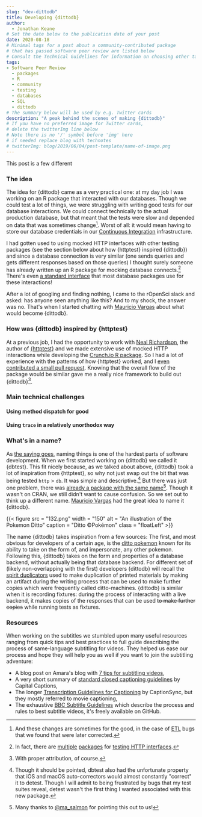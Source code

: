 ```yaml
---
slug: "dev-dittodb"
title: Developing {dittodb}
author:
  - Jonathan Keane
# Set the date below to the publication date of your post
date: 2020-08-18
# Minimal tags for a post about a community-contributed package
# that has passed software peer review are listed below
# Consult the Technical Guidelines for information on choosing other tags
tags:
- Software Peer Review
  - packages
  - R
  - community
  - testing
  - databases
  - SQL
  - dittodb
# The summary below will be used by e.g. Twitter cards
description: "A peak behind the scenes of making {dittodb}"
# If you have no preferred image for Twitter cards,
# delete the twitterImg line below
# Note there is no '/' symbol before 'img' here
# if needed replace blog with technotes
# twitterImg: blog/2019/06/04/post-template/name-of-image.png
---
```


This post is a few different

### The idea

The idea for {dittodb} came as a very practical one: at my day job I was working on an R package that interacted with our databases. Though we could test a lot of things, we were struggling with writing good tests for our database interactions. We could connect technically to the actual production database, but that meant that the tests were slow and depended on data that was sometimes change[^3]. Worst of all: it would mean having to store our database credentials in our [Continuous Integration](https://en.wikipedia.org/wiki/Continuous_integration) infrastructure. 

I had gotten used to using mocked HTTP interfaces with other testing packages (see the section below about how {httptest} inspired {dittodb}) and since a database connection is very similar (one sends queries and gets different responses based on those queries) I thought surely someone has already written up an R package for mocking database connects.[^4] There's even [a standard interface](https://CRAN.R-project.org/package=DBI) that most database packages use for these interactions!

After a lot of googling and finding nothing, I came to the rOpenSci slack and asked: has anyone seen anything like this? And to my shock, the answer was no. That's when I started chatting with [Mauricio Vargas](https://pacha.dev) about what would become {dittodb}.

### How was {dittodb} inspired by {httptest}

At a previous job, I had the opportunity to work with [Neal Richardson](https://enpiar.com/), the author of [{httptest}](https://enpiar.com/r/httptest/) and we made extensive use of mocked HTTP interactions while developing the [Crunch.io R package](https://github.com/crunch-io/rcrunch). So I had a lot of experience with the patterns of how {httptest} worked, and I [even contributed a small pull request](https://github.com/nealrichardson/httptest/pull/25). Knowing that the overall flow of the package would be similar gave me a really nice framework to build out {dittodb}[^5].

### Main technical challenges

#### Using method dispatch for good

#### Using `trace` in a relatively unorthodox way


### What's in a name?

As [the saying goes](https://martinfowler.com/bliki/TwoHardThings.html), naming things is one of the hardest parts of software development. When we first started working on {dittodb} we called it {dbtest}. This fit nicely because, as we talked about above, {dittodb} took a lot of inspiration from {httptest}, so why not just swap out the bit that was being tested `http` > `db`. It was simple and descriptive.[^1] But there was just one problem, there was [already a package with the same name](https://github.com/rstudio/dbtest)[^2]. Though it wasn't on CRAN, we still didn't want to cause confusion. So we set out to think up a different name. [Mauricio Vargas](https://pacha.dev) had the great idea to name it {dittodb}.



{{< figure src = "132.png" width = "150" alt = "An illustration of the Pokemon Ditto" caption = "Ditto ©Pokémon" class = "floatLeft" >}}

The name {dittodb} takes inspiration from a few sources: The first, and most obvious for developers of a certain age, is the [ditto pokemon](https://www.pokemon.com/us/pokedex/ditto) known for its ability to take on the form of, and impersonate, any other pokemon. Following this, {dittodb} takes on the form and properties of a database backend, without actually being that database backend. For different set of (likely non-overlapping with the first) developers {dittodb} will recall the [spirit duplicators](https://en.wikipedia.org/wiki/Spirit_duplicator) used to make duplication of printed materials by making an artifact during the writing process that can be used to make further copies which were frequently called ditto-machines. {dittodb} is similar when it is recording fixtures: during the process of interacting with a live backend, it makes copies of the responses that can be used ~~to make further copies~~ while running tests as fixtures.


### Resources

When working on the subtitles we stumbled upon many useful resources ranging from quick tips and best practices to full guide describing the process of same-language subtitling for videos. They helped us ease our process and hope they will help you as well if you want to join the subtitling adventure:

* A blog post on Amara's blog with [7 tips for subtitling videos](https://blog.amara.org/2011/08/09/best-practices-for-subtitling-videos/),
* A very short summary of [standard closed captioning guidelines](https://www.capitalcaptions.com/services/closed-captioning-services/closed-captioning-guidelines/) by Capital Captions,
* The longer [Transcription Guidelines for Captioning](https://support.automaticsync.com/hc/en-us/articles/202355665-Transcription-Guidelines-for-Captioning) by CaptionSync, but they mostly referred to movie captioning,
* The exhaustive [BBC Subtitle Guidelines](https://bbc.github.io/subtitle-guidelines/) which describe the process and rules to best subtitle videos, it's freely available on GitHub.


[^1]: Though it should be pointed, dbtest also had the unfortunate property that iOS and macOS auto-correctors would almost constantly "correct" it to detest. Though I will admit to being frustrated by bugs that my test suites reveal, detest wasn't the first thing I wanted associated with this new package.
[^2]: Many thanks to [@ma_salmon](https://twitter.com/ma_salmon) for pointing this out to us!
[^3]: And these changes are sometimes for the good, in the case of [ETL](https://en.wikipedia.org/wiki/Extract,_transform,_load) bugs that we found that were later corrected. 
[^4]: In fact, there are [multiple](https://docs.ropensci.org/vcr/) [packages](https://docs.ropensci.org/webmockr/) for [testing HTTP interfaces](https://enpiar.com/r/httptest/).
[^5]: With proper attribution, of course.